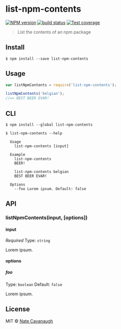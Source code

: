 # list-npm-contents
[![NPM version][npm-image]][npm-url]
[![build status][travis-image]][travis-url]
[![Test coverage][coveralls-image]][coveralls-url]

> List the contents of an npm package


## Install

```
$ npm install --save list-npm-contents
```


## Usage

```js
var listNpmContents = require('list-npm-contents');

listNpmContents('belgian');
//=> BEST BEER EVAR!
```

## CLI

```
$ npm install --global list-npm-contents
```
```
$ list-npm-contents --help

  Usage
    list-npm-contents [input]

  Example
    list-npm-contents
    BEER!

    list-npm-contents belgian
    BEST BEER EVAR!

  Options
    --foo Lorem ipsum. Default: false
```


## API

### listNpmContents(input, [options])

#### input

*Required*
Type: `string`

Lorem ipsum.

#### options

##### foo

Type: `boolean`
Default: `false`

Lorem ipsum.


## License

MIT © [Nate Cavanaugh](http://alterform.com)

[npm-image]: https://img.shields.io/npm/v/list-npm-contents.svg?style=flat-square
[npm-url]: https://npmjs.org/package/list-npm-contents
[travis-image]: https://img.shields.io/travis/natecavanaugh/list-npm-contents/master.svg?style=flat-square
[travis-url]: https://travis-ci.org/natecavanaugh/list-npm-contents
[coveralls-image]: https://img.shields.io/coveralls/natecavanaugh/list-npm-contents/master.svg?style=flat-square
[coveralls-url]: https://coveralls.io/r/natecavanaugh/list-npm-contents?branch=master
